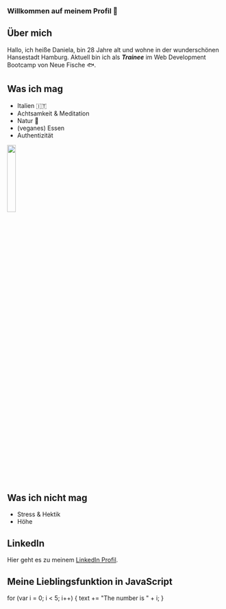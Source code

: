 ### Willkommen auf meinem Profil 👋

<!--
**danielab93/danielab93** is a ✨ _special_ ✨ repository because its `README.md` (this file) appears on your GitHub profile.

Here are some ideas to get you started:

- 🔭 I’m currently working on ...
- 🌱 I’m currently learning ...
- 👯 I’m looking to collaborate on ...
- 🤔 I’m looking for help with ...
- 💬 Ask me about ...
- 📫 How to reach me: ...
- 😄 Pronouns: ...
- ⚡ Fun fact: ...
-->

## Über mich
Hallo, ich heiße Daniela, bin 28 Jahre alt und wohne in der wunderschönen Hansestadt Hamburg. Aktuell bin ich als _**Trainee**_ im Web Development Bootcamp von Neue Fische :fish:.

## Was ich mag
- Italien :it:
- Achtsamkeit & Meditation 
- Natur :leaves:
- (veganes) Essen
- Authentizität

<img src="https://images.pexels.com/photos/3822621/pexels-photo-3822621.jpeg?auto=compress&cs=tinysrgb&dpr=3&h=750&w=1260" width="20%" height="20%">

## Was ich nicht mag
- Stress & Hektik
- Höhe 

## LinkedIn
Hier geht es zu meinem [LinkedIn Profil](https://de.linkedin.com/in/daniela-blase).

## Meine Lieblingsfunktion in JavaScript
for (var i = 0; i < 5; i++) {
  text += "The number is " + i;
}



